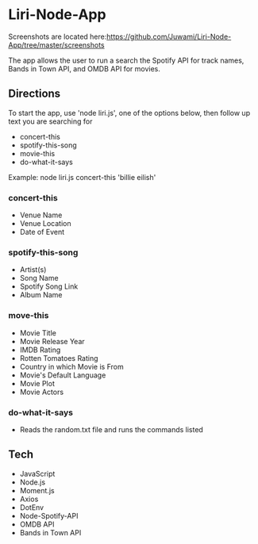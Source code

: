 # Liri-Node-App

Screenshots are located here:https://github.com/Juwami/Liri-Node-App/tree/master/screenshots  

The app allows the user to run a search the Spotify API for track names, Bands in Town API, and OMDB API for movies.  

## Directions
To start the app, use 'node liri.js', one of the options below, then follow up text you are searching for
* concert-this
* spotify-this-song
* movie-this
* do-what-it-says

Example: node liri.js concert-this 'billie eilish'

### concert-this
* Venue Name
* Venue Location
* Date of Event

### spotify-this-song
* Artist(s)
* Song Name
* Spotify Song Link
* Album Name

### move-this
* Movie Title
* Movie Release Year
* IMDB Rating
* Rotten Tomatoes Rating
* Country in which Movie is From
* Movie's Default Language
* Movie Plot
* Movie Actors

### do-what-it-says
* Reads the random.txt file and runs the commands listed

## Tech
* JavaScript
* Node.js
* Moment.js
* Axios
* DotEnv
* Node-Spotify-API
* OMDB API
* Bands in Town API